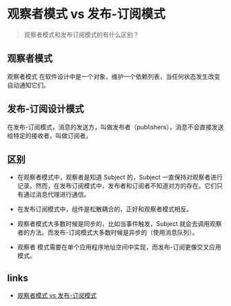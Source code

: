 # 观察者模式 vs 发布-订阅模式

> 观察者模式和发布订阅模式的有什么区别？

## 观察者模式

观察者模式 在软件设计中是一个对象，维护一个依赖列表，当任何状态发生改变自动通知它们。

## 发布-订阅设计模式

在发布-订阅模式，消息的发送方，叫做发布者（publishers），消息不会直接发送给特定的接收者，叫做订阅者。

## 区别

- 在观察者模式中，观察者是知道 Subject 的，Subject 一直保持对观察者进行记录。然而，在发布订阅模式中，发布者和订阅者不知道对方的存在。它们只有通过消息代理进行通信。

- 在发布订阅模式中，组件是松散耦合的，正好和观察者模式相反。

- 观察者模式大多数时候是同步的，比如当事件触发，Subject 就会去调用观察者的方法。而发布-订阅模式大多数时候是异步的（使用消息队列）。

- 观察者 模式需要在单个应用程序地址空间中实现，而发布-订阅更像交叉应用模式。

## links

- [观察者模式 vs 发布-订阅模式](https://juejin.im/post/5a14e9edf265da4312808d86)

